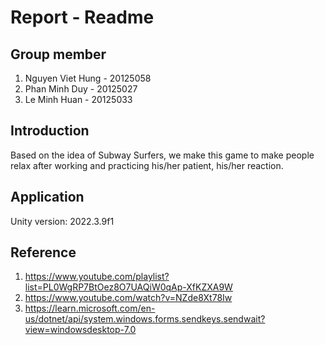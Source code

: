 # Report - Readme
## Group member
1. Nguyen Viet Hung - 20125058
2. Phan Minh Duy - 20125027
3. Le Minh Huan - 20125033
## Introduction  
Based on the idea of Subway Surfers, we make this game to make people relax after working and practicing his/her patient, his/her reaction.
## Application  
Unity version: 2022.3.9f1
## Reference
1. https://www.youtube.com/playlist?list=PL0WgRP7BtOez8O7UAQiW0qAp-XfKZXA9W
2. https://www.youtube.com/watch?v=NZde8Xt78Iw
3. https://learn.microsoft.com/en-us/dotnet/api/system.windows.forms.sendkeys.sendwait?view=windowsdesktop-7.0